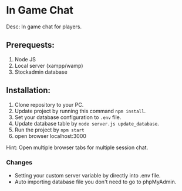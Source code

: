 # In Game Chat
Desc: In game chat for players.

## Prerequests:
1. Node JS
2. Local server (xampp/wamp)
3. Stockadmin database

## Installation:
1. Clone repository to your PC.
2. Update project by running this command `npm install`.
3. Set your database configuration to `.env` file.
4. Update database table by `node server.js update_database`.
5. Run the project by `npm start`
6. open browser localhost:3000

Hint: Open multiple browser tabs for multiple session chat.


### Changes
* Setting your custom server variable by directly into .env file.
* Auto importing database file you don't need to go to phpMyAdmin.
